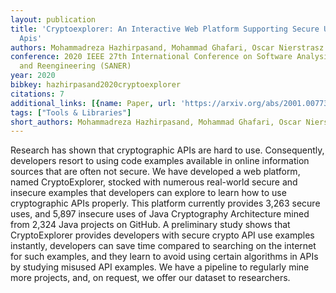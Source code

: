 ```yaml
---
layout: publication
title: 'Cryptoexplorer: An Interactive Web Platform Supporting Secure Use Of Cryptography
  Apis'
authors: Mohammadreza Hazhirpasand, Mohammad Ghafari, Oscar Nierstrasz
conference: 2020 IEEE 27th International Conference on Software Analysis, Evolution
  and Reengineering (SANER)
year: 2020
bibkey: hazhirpasand2020cryptoexplorer
citations: 7
additional_links: [{name: Paper, url: 'https://arxiv.org/abs/2001.00773'}]
tags: ["Tools & Libraries"]
short_authors: Mohammadreza Hazhirpasand, Mohammad Ghafari, Oscar Nierstrasz
---
```

Research has shown that cryptographic APIs are hard to use. Consequently,
developers resort to using code examples available in online information
sources that are often not secure. We have developed a web platform, named
CryptoExplorer, stocked with numerous real-world secure and insecure examples
that developers can explore to learn how to use cryptographic APIs properly.
This platform currently provides 3,263 secure uses, and 5,897 insecure uses of
Java Cryptography Architecture mined from 2,324 Java projects on GitHub. A
preliminary study shows that CryptoExplorer provides developers with secure
crypto API use examples instantly, developers can save time compared to
searching on the internet for such examples, and they learn to avoid using
certain algorithms in APIs by studying misused API examples. We have a pipeline
to regularly mine more projects, and, on request, we offer our dataset to
researchers.